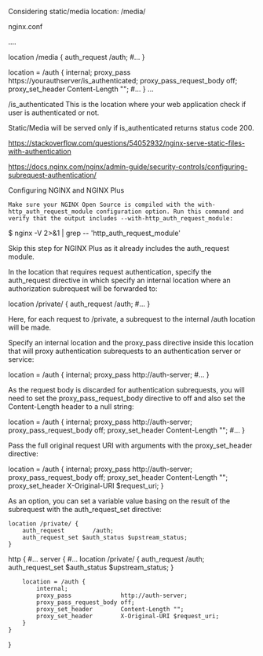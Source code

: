 Considering static/media location: /media/

nginx.conf

....

location /media {
auth_request /auth;
#...
}

location = /auth {
internal;
proxy_pass https://yourauthserver/is_authenticated;
proxy_pass_request_body off;
proxy_set_header Content-Length "";
#...
}
...

/is_authenticated This is the location where your web application check if user is authenticated or not.

Static/Media will be served only if is_authenticated returns status code 200.

https://stackoverflow.com/questions/54052932/nginx-serve-static-files-with-authentication

https://docs.nginx.com/nginx/admin-guide/security-controls/configuring-subrequest-authentication/

Configuring NGINX and NGINX Plus

    Make sure your NGINX Open Source is compiled with the with-http_auth_request_module configuration option. Run this command and verify that the output includes --with-http_auth_request_module:

$ nginx -V 2>&1 | grep -- 'http_auth_request_module'

Skip this step for NGINX Plus as it already includes the auth_request module.

In the location that requires request authentication, specify the auth_request directive in which specify an internal location where an authorization subrequest will be forwarded to:

location /private/ {
auth_request /auth;
#...
}

Here, for each request to /private, a subrequest to the internal /auth location will be made.

Specify an internal location and the proxy_pass directive inside this location that will proxy authentication subrequests to an authentication server or service:

location = /auth {
internal;
proxy_pass http://auth-server;
#...
}

As the request body is discarded for authentication subrequests, you will need to set the proxy_pass_request_body directive to off and also set the Content-Length header to a null string:

location = /auth {
internal;
proxy_pass http://auth-server;
proxy_pass_request_body off;
proxy_set_header Content-Length "";
#...
}

Pass the full original request URI with arguments with the proxy_set_header directive:

location = /auth {
internal;
proxy_pass http://auth-server;
proxy_pass_request_body off;
proxy_set_header Content-Length "";
proxy_set_header X-Original-URI $request_uri;
}

As an option, you can set a variable value basing on the result of the subrequest with the auth_request_set directive:

    location /private/ {
        auth_request        /auth;
        auth_request_set $auth_status $upstream_status;
    }

http {
#...
server {
#...
location /private/ {
auth_request /auth;
auth_request_set $auth_status $upstream_status;
}

        location = /auth {
            internal;
            proxy_pass              http://auth-server;
            proxy_pass_request_body off;
            proxy_set_header        Content-Length "";
            proxy_set_header        X-Original-URI $request_uri;
        }
    }

}
